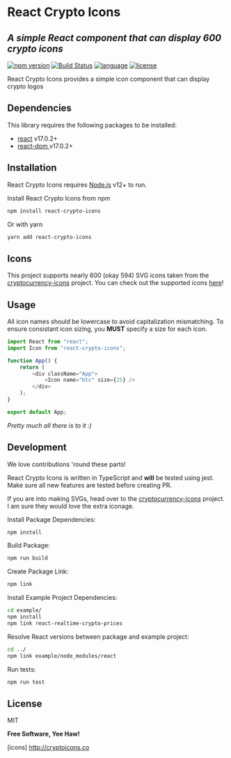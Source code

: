 # React Crypto Icons

## _A simple React component that can display 600 crypto icons_

[![npm version](https://badge.fury.io/js/react-crypto-icons.svg)](https://badge.fury.io/js/react-crypto-icons) [![Build Status](https://travis-ci.org/joemccann/dillinger.svg?branch=master)](https://travis-ci.org/joemccann/dillinger) [![language](https://img.shields.io/github/languages/top/rileystephens28/react-crypto-icons)]() [![license](https://img.shields.io/github/license/rileystephens28/react-crypto-icons)]()

React Crypto Icons provides a simple icon component that can display crypto logos

## Dependencies

This library requires the following packages to be installed:

-   [react][react] v17.0.2+
-   [react-dom ][react-dom] v17.0.2+

## Installation

React Crypto Icons requires [Node.js](https://nodejs.org/) v12+ to run.

Install React Crypto Icons from npm

```sh
npm install react-crypto-icons
```

Or with yarn

```sh
yarn add react-crypto-icons
```

## Icons

This project supports nearly 600 (okay 594) SVG icons taken from the [cryptocurrency-icons][cryptocurrency-icons] project.
You can check out the supported icons [here](http://cryptoicons.co/)!

## Usage

All icon names should be lowercase to avoid capitalization mismatching. To ensure consistant icon sizing, you **MUST** specify a size for each icon.

```js
import React from "react";
import Icon from "react-crypto-icons";

function App() {
    return (
        <div className="App">
            <Icon name="btc" size={25} />
        </div>
    );
}

export default App;
```

_Pretty much all there is to it :)_

## Development

We love contributions 'round these parts!

React Crypto Icons is written in TypeScript and **will** be tested using jest.
Make sure all new features are tested before creating PR.

If you are into making SVGs, head over to the [cryptocurrency-icons][cryptocurrency-icons] project. I am sure they would love the extra iconage.

Install Package Dependencies:

```sh
npm install
```

Build Package:

```sh
npm run build
```

Create Package Link:

```sh
npm link
```

Install Example Project Dependencies:

```sh
cd example/
npm install
npm link react-realtime-crypto-prices
```

Resolve React versions between package and example project:

```sh
cd ../
npm link example/node_modules/react
```

Run tests:

```sh
npm run test
```

## License

MIT

**Free Software, Yee Haw!**

[//]: # "These are reference links used in the body of this note and get stripped out when the markdown processor does its job. There is no need to format nicely because it shouldn't be seen. Thanks SO - http://stackoverflow.com/questions/4823468/store-comments-in-markdown-syntax"
[react]: https://www.npmjs.com/package/react
[react-dom]: https://www.npmjs.com/package/react-dom
[cryptocurrency-icons]: https://www.npmjs.com/package/cryptocurrency-icons

[icons] <http://cryptoicons.co>
